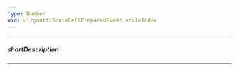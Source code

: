 ```yaml
---
type: Number
uid: ui/gantt:ScaleCellPreparedEvent.scaleIndex
---
```

---
##### shortDescription
<!-- Description goes here -->

---
<!-- Description goes here -->
